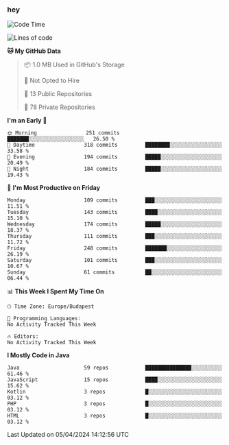 ### hey

<!--START_SECTION:waka-->
![Code Time](http://img.shields.io/badge/Code%20Time-980%20hrs%2043%20mins-blue)

![Lines of code](https://img.shields.io/badge/From%20Hello%20World%20I%27ve%20Written-1.1%20million%20lines%20of%20code-blue)

**🐱 My GitHub Data** 

> 📦 1.0 MB Used in GitHub's Storage 
 > 
> 🚫 Not Opted to Hire
 > 
> 📜 13 Public Repositories 
 > 
> 🔑 78 Private Repositories 
 > 
**I'm an Early 🐤** 

```text
🌞 Morning                251 commits         ███████░░░░░░░░░░░░░░░░░░   26.50 % 
🌆 Daytime                318 commits         ████████░░░░░░░░░░░░░░░░░   33.58 % 
🌃 Evening                194 commits         █████░░░░░░░░░░░░░░░░░░░░   20.49 % 
🌙 Night                  184 commits         █████░░░░░░░░░░░░░░░░░░░░   19.43 % 
```
📅 **I'm Most Productive on Friday** 

```text
Monday                   109 commits         ███░░░░░░░░░░░░░░░░░░░░░░   11.51 % 
Tuesday                  143 commits         ████░░░░░░░░░░░░░░░░░░░░░   15.10 % 
Wednesday                174 commits         █████░░░░░░░░░░░░░░░░░░░░   18.37 % 
Thursday                 111 commits         ███░░░░░░░░░░░░░░░░░░░░░░   11.72 % 
Friday                   248 commits         ███████░░░░░░░░░░░░░░░░░░   26.19 % 
Saturday                 101 commits         ███░░░░░░░░░░░░░░░░░░░░░░   10.67 % 
Sunday                   61 commits          ██░░░░░░░░░░░░░░░░░░░░░░░   06.44 % 
```


📊 **This Week I Spent My Time On** 

```text
🕑︎ Time Zone: Europe/Budapest

💬 Programming Languages: 
No Activity Tracked This Week

🔥 Editors: 
No Activity Tracked This Week
```

**I Mostly Code in Java** 

```text
Java                     59 repos            ███████████████░░░░░░░░░░   61.46 % 
JavaScript               15 repos            ████░░░░░░░░░░░░░░░░░░░░░   15.62 % 
Kotlin                   3 repos             █░░░░░░░░░░░░░░░░░░░░░░░░   03.12 % 
PHP                      3 repos             █░░░░░░░░░░░░░░░░░░░░░░░░   03.12 % 
HTML                     3 repos             █░░░░░░░░░░░░░░░░░░░░░░░░   03.12 % 
```




 Last Updated on 05/04/2024 14:12:56 UTC
<!--END_SECTION:waka-->
